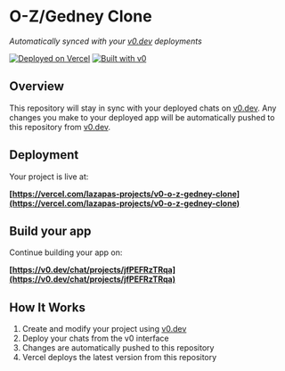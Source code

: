 # O-Z/Gedney Clone

*Automatically synced with your [v0.dev](https://v0.dev) deployments*

[![Deployed on Vercel](https://img.shields.io/badge/Deployed%20on-Vercel-black?style=for-the-badge&logo=vercel)](https://vercel.com/lazapas-projects/v0-o-z-gedney-clone)
[![Built with v0](https://img.shields.io/badge/Built%20with-v0.dev-black?style=for-the-badge)](https://v0.dev/chat/projects/jfPEFRzTRqa)

## Overview

This repository will stay in sync with your deployed chats on [v0.dev](https://v0.dev).
Any changes you make to your deployed app will be automatically pushed to this repository from [v0.dev](https://v0.dev).

## Deployment

Your project is live at:

**[https://vercel.com/lazapas-projects/v0-o-z-gedney-clone](https://vercel.com/lazapas-projects/v0-o-z-gedney-clone)**

## Build your app

Continue building your app on:

**[https://v0.dev/chat/projects/jfPEFRzTRqa](https://v0.dev/chat/projects/jfPEFRzTRqa)**

## How It Works

1. Create and modify your project using [v0.dev](https://v0.dev)
2. Deploy your chats from the v0 interface
3. Changes are automatically pushed to this repository
4. Vercel deploys the latest version from this repository
